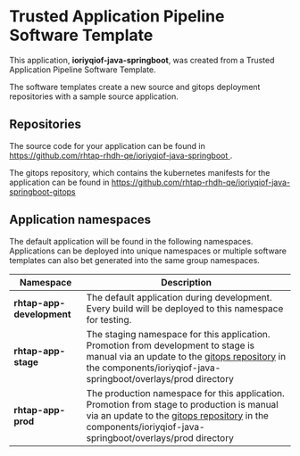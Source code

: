 # Trusted Application Pipeline Software Template

This application, **ioriyqiof-java-springboot**, was created from a Trusted Application Pipeline Software Template.

The software templates create a new source and gitops deployment repositories with a sample source application. 

## Repositories

The source code for your application can be found in [https://github.com/rhtap-rhdh-qe/ioriyqiof-java-springboot ](https://github.com/rhtap-rhdh-qe/ioriyqiof-java-springboot ).
 
The gitops repository, which contains the kubernetes manifests for the application can be found in 
[https://github.com/rhtap-rhdh-qe/ioriyqiof-java-springboot-gitops ](https://github.com/rhtap-rhdh-qe/ioriyqiof-java-springboot-gitops ) 

## Application namespaces 

The default application will be found in the following namespaces. Applications can be deployed into unique namespaces or multiple software templates can also bet generated into the same group namespaces.  

|  Namespace   |  Description   |  
| -------- | -------- |   
| **rhtap-app-development** | The default application during development. Every build will be deployed to this namespace for testing. | 
| **rhtap-app-stage** | The staging namespace for this application. Promotion from development to stage is manual via an update to the [gitops repository](https://github.com/rhtap-rhdh-qe/ioriyqiof-java-springboot-gitops ) in the components/ioriyqiof-java-springboot/overlays/prod directory |  
| **rhtap-app-prod** | The production namespace for this application. Promotion from stage to production is manual via an update to the [gitops repository](https://github.com/rhtap-rhdh-qe/ioriyqiof-java-springboot-gitops ) in the components/ioriyqiof-java-springboot/overlays/prod directory | 